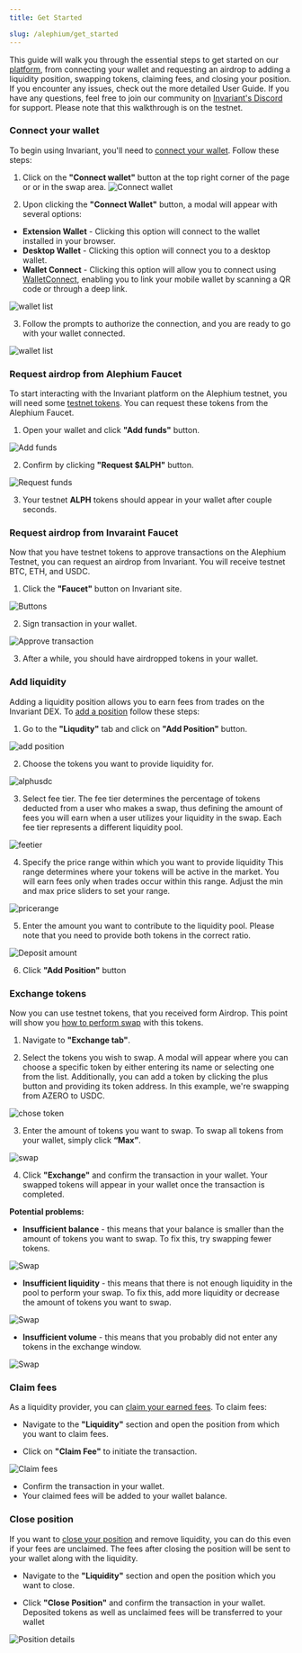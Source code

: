 ```yaml
---
title: Get Started

slug: /alephium/get_started
---
```


This guide will walk you through the essential steps to get started on our [platform](https://alph.invariant.app/), from connecting your wallet and requesting an airdrop to adding a liquidity position, swapping tokens, claiming fees, and closing your position. If you encounter any issues, check out the more detailed User Guide. If you have any questions, feel free to join our community on [Invariant's Discord](https://discord.gg/w6hTeWTJvG) for support. Please note that this walkthrough is on the testnet.

### Connect your wallet

To begin using Invariant, you'll need to [connect your wallet](/docs/alephium/user_guide/how_to_connect_your_wallet). Follow these steps:

1. Click on the **"Connect wallet"** button at the top right corner of the page or or in the swap area.
   ![Connect wallet](/img/docs/app/alph/alph_connectwallet.jpg)

2. Upon clicking the **"Connect Wallet"** button, a modal will appear with several options:

- **Extension Wallet** - Clicking this option will connect to the wallet installed in your browser.
- **Desktop Wallet** - Clicking this option will connect you to a desktop wallet.
- **Wallet Connect** - Clicking this option will allow you to connect using [WalletConnect](https://walletconnect.network/), enabling you to link your mobile wallet by scanning a QR code or through a deep link.

![wallet list](/img/docs/app/alph/alph_connectwallet_modal.png)

3. Follow the prompts to authorize the connection, and you are ready to go with your wallet connected.

![wallet list](/img/docs/app/alph/alph_sign_connect.jpg)

### Request airdrop from Alephium Faucet

To start interacting with the Invariant platform on the Alephium testnet, you will need some [testnet tokens](/docs/alephium/user_guide/faucet). You can request these tokens from the Alephium Faucet.

1. Open your wallet and click **"Add funds"** button.

![Add funds](/img/docs/app/alph/alph_add_funds.jpg)

2. Confirm by clicking **"Request $ALPH"** button.

![Request funds](/img/docs/app/alph/alph_request.jpg)

3. Your testnet **ALPH** tokens should appear in your wallet after couple seconds.

### Request airdrop from Invaraint Faucet

Now that you have testnet tokens to approve transactions on the Alephium Testnet, you can request an airdrop from Invariant. You will receive testnet BTC, ETH, and USDC.

1. Click the **"Faucet"** button on Invariant site.

![Buttons](/img/docs/app/alph/alph_faucet.jpg)

2. Sign transaction in your wallet.

![Approve transaction](/img/docs/app/alph/alph_sign_transaction.jpg)

3. After a while, you should have airdropped tokens in your wallet.

### Add liquidity

Adding a liquidity position allows you to earn fees from trades on the Invariant DEX. To [add a position](/docs/alephium/user_guide/how_to_add_liquidity) follow these steps:

1. Go to the **"Liqudity"** tab and click on **"Add Position"** button.

![add position](/img/docs/app/a0/a0_addposition.png)

2. Choose the tokens you want to provide liquidity for.

![alphusdc](/img/docs/app/alph/alph_select_tokens.jpg)

3. Select fee tier. The fee tier determines the percentage of tokens deducted from a user who makes a swap, thus defining the amount of fees you will earn when a user utilizes your liquidity in the swap. Each fee tier represents a different liquidity pool.

![feetier](/img/docs/app/alph/alph_select_feetier.jpg)

4. Specify the price range within which you want to provide liquidity This range determines where your tokens will be active in the market. You will earn fees only when trades occur within this range. Adjust the min and max price sliders to set your range.

![pricerange](/img/docs/app/alph/alph_price_range.jpg)

5. Enter the amount you want to contribute to the liquidity pool. Please note that you need to provide both tokens in the correct ratio.

![Deposit amount](/img/docs/app/alph/alph_add_position.jpg)

6. Click **"Add Position"** button

### Exchange tokens

Now you can use testnet tokens, that you received form Airdrop. This point will show you [how to perform swap](/docs/alephium/user_guide/how_to_swap) with this tokens.

1. Navigate to **"Exchange tab"**.

2. Select the tokens you wish to swap. A modal will appear where you can choose a specific token by either entering its name or selecting one from the list. Additionally, you can add a token by clicking the plus button and providing its token address. In this example, we're swapping from AZERO to USDC.

![chose token](/img/docs/app/alph/alph_select_token_list.png)

3. Enter the amount of tokens you want to swap. To swap all tokens from your wallet, simply click **“Max”**.

![swap](/img/docs/app/alph/alph_exchange_light.jpg)

4. Click **"Exchange"** and confirm the transaction in your wallet. Your swapped tokens will appear in your wallet once the transaction is completed.

**Potential problems:**

- **Insufficient balance** - this means that your balance is smaller than the amount of tokens you want to swap. To fix this, try swapping fewer tokens.

![Swap](/img/docs/app/alph/alph_insufficient_balance.jpg)

- **Insufficient liquidity** - this means that there is not enough liquidity in the pool to perform your swap. To fix this, add more liquidity or decrease the amount of tokens you want to swap.

![Swap](/img/docs/app/alph/alph_insufficient_liquidity.jpg)

- **Insufficient volume** - this means that you probably did not enter any tokens in the exchange window.

![Swap](/img/docs/app/alph/alph_insufficient_volume.jpg)

### Claim fees

As a liquidity provider, you can [claim your earned fees](/docs/alephium/user_guide/how_to_claim_fee). To claim fees:

- Navigate to the **"Liquidity"** section and open the position from which you want to claim fees.

- Click on **"Claim Fee"** to initiate the transaction.

![Claim fees](/img/docs/app/alph/alph_claim_fee.jpg)

- Confirm the transaction in your wallet.
- Your claimed fees will be added to your wallet balance.

### Close position

If you want to [close your position](/docs/alephium/user_guide/how_to_remove_liquidity) and remove liquidity, you can do this even if your fees are unclaimed. The fees after closing the position will be sent to your wallet along with the liquidity.

- Navigate to the **"Liquidity"** section and open the position which you want to close.

- Click **"Close Position"** and confirm the transaction in your wallet. Deposited tokens as well as unclaimed fees will be transferred to your wallet

![Position details](/img/docs/app/alph/alph_close_position.jpg)
